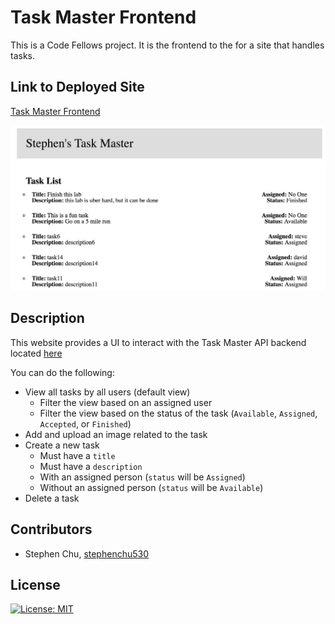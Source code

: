 # Task Master Frontend

This is a Code Fellows project. It is the frontend to the for a site that handles tasks.

## Link to Deployed Site
[Task Master Frontend](http://stephenc-task-master.s3-website-us-west-2.amazonaws.com/)

![Awesome Site](awesomesite.png)

## Description
This website provides a UI to interact with the Task Master API backend located [here](https://github.com/stephenchu530/taskmaster)

You can do the following:

* View all tasks by all users (default view)
  * Filter the view based on an assigned user
  * Filter the view based on the status of the task (`Available`, `Assigned`, `Accepted`, or `Finished`)
* Add and upload an image related to the task
* Create a new task
  * Must have a `title`
  * Must have a `description`
  * With an assigned person (`status` will be `Assigned`)
  * Without an assigned person (`status` will be `Available`)
* Delete a task
  

## Contributors
* Stephen Chu, [stephenchu530](https://github.com/stephenchu530)

## License
[![License: MIT](https://img.shields.io/badge/License-MIT-yellow.svg)](https://github.com/stephenchu530/taskmaster-frontend/blob/master/LICENSE)
